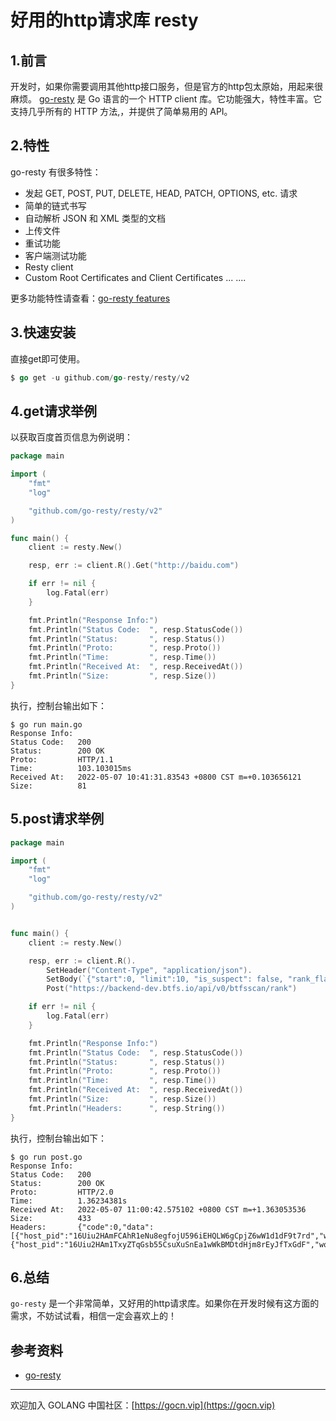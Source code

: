 # 好用的http请求库 resty

## 1.前言

开发时，如果你需要调用其他http接口服务，但是官方的http包太原始，用起来很麻烦。
[go-resty](https://github.com/go-resty/resty) 是 Go 语言的一个 HTTP client 库。它功能强大，特性丰富。它支持几乎所有的 HTTP 方法,，并提供了简单易用的 API。

## 2.特性
go-resty 有很多特性：

- 发起 GET, POST, PUT, DELETE, HEAD, PATCH, OPTIONS, etc. 请求
- 简单的链式书写
- 自动解析 JSON 和 XML 类型的文档
- 上传文件
- 重试功能
- 客户端测试功能
- Resty client
- Custom Root Certificates and Client Certificates
... ....

更多功能特性请查看：[go-resty features](https://github.com/go-resty/resty#features)

## 3.快速安装
直接get即可使用。
```go
$ go get -u github.com/go-resty/resty/v2
````

## 4.get请求举例

以获取百度首页信息为例说明：

```go
package main

import (
	"fmt"
	"log"

	"github.com/go-resty/resty/v2"
)

func main() {
	client := resty.New()

	resp, err := client.R().Get("http://baidu.com")

	if err != nil {
		log.Fatal(err)
	}

	fmt.Println("Response Info:")
	fmt.Println("Status Code:  ", resp.StatusCode())
	fmt.Println("Status:       ", resp.Status())
	fmt.Println("Proto:        ", resp.Proto())
	fmt.Println("Time:         ", resp.Time())
	fmt.Println("Received At:  ", resp.ReceivedAt())
	fmt.Println("Size:         ", resp.Size())
}
```

执行，控制台输出如下：
```
$ go run main.go 
Response Info:
Status Code:   200
Status:        200 OK
Proto:         HTTP/1.1
Time:          103.103015ms
Received At:   2022-05-07 10:41:31.83543 +0800 CST m=+0.103656121
Size:          81

```

## 5.post请求举例

```go
package main

import (
	"fmt"
	"log"

	"github.com/go-resty/resty/v2"
)


func main() {
	client := resty.New()

	resp, err := client.R().
		SetHeader("Content-Type", "application/json").
		SetBody(`{"start":0, "limit":10, "is_suspect": false, "rank_flag":2}`).
		Post("https://backend-dev.btfs.io/api/v0/btfsscan/rank")

	if err != nil {
		log.Fatal(err)
	}

	fmt.Println("Response Info:")
	fmt.Println("Status Code:  ", resp.StatusCode())
	fmt.Println("Status:       ", resp.Status())
	fmt.Println("Proto:        ", resp.Proto())
	fmt.Println("Time:         ", resp.Time())
	fmt.Println("Received At:  ", resp.ReceivedAt())
	fmt.Println("Size:         ", resp.Size())
	fmt.Println("Headers:      ", resp.String())
}
```

执行，控制台输出如下：
```
$ go run post.go 
Response Info:
Status Code:   200
Status:        200 OK
Proto:         HTTP/2.0
Time:          1.36234381s
Received At:   2022-05-07 11:00:42.575102 +0800 CST m=+1.363053536
Size:          433
Headers:       {"code":0,"data":[{"host_pid":"16Uiu2HAmFCAhR1eNu8egfojU596iEHQLW6gCpjZ6wW1d1dF9t7rd","work_amount":70884,"file_size":20298,"left_file_size":388999979702,"suspect_cheat":false,"reward_btt":0,"country":"CN"},{"host_pid":"16Uiu2HAm1TxyZTqGsb55CsuXuSnEa1wWkBMDtdHjm8rEyJfTxGdF","work_amount":70320,"file_size":20136,"left_file_size":388703990096,"suspect_cheat":false,"reward_btt":0,"country":"CN"}],"msg":"","now":1651892442,"total":2}

```

## 6.总结

`go-resty` 是一个非常简单，又好用的http请求库。如果你在开发时候有这方面的需求，不妨试试看，相信一定会喜欢上的！

## 参考资料

* [go-resty](https://github.com/go-resty/resty)

---

欢迎加入 GOLANG 中国社区：[https://gocn.vip](https://gocn.vip)
